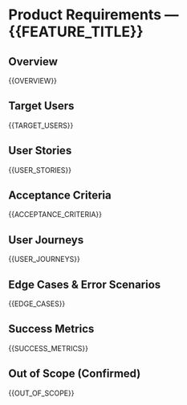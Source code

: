 # Product Requirements — {{FEATURE_TITLE}}

## Overview

{{OVERVIEW}}

## Target Users

{{TARGET_USERS}}

## User Stories

{{USER_STORIES}}

## Acceptance Criteria

{{ACCEPTANCE_CRITERIA}}

## User Journeys

{{USER_JOURNEYS}}

## Edge Cases & Error Scenarios

{{EDGE_CASES}}

## Success Metrics

{{SUCCESS_METRICS}}

## Out of Scope (Confirmed)

{{OUT_OF_SCOPE}}